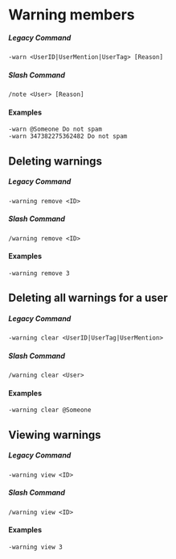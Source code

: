 # Warning members

##### Legacy Command
```
-warn <UserID|UserMention|UserTag> [Reason]
```

##### Slash Command
```
/note <User> [Reason]
```

#### Examples

```
-warn @Someone Do not spam
-warn 347382275362482 Do not spam
```

## Deleting warnings

##### Legacy Command
```
-warning remove <ID>
```

##### Slash Command
```
/warning remove <ID>
```

#### Examples

```
-warning remove 3
```

## Deleting all warnings for a user

##### Legacy Command
```
-warning clear <UserID|UserTag|UserMention>
```

##### Slash Command
```
/warning clear <User>
```

#### Examples

```
-warning clear @Someone
```

## Viewing warnings

##### Legacy Command
```
-warning view <ID>
```

##### Slash Command
```
/warning view <ID>
```

#### Examples

```
-warning view 3
```